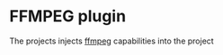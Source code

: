 FFMPEG plugin
========

The projects injects [ffmpeg](http://ffmpeg.org/) capabilities into the project